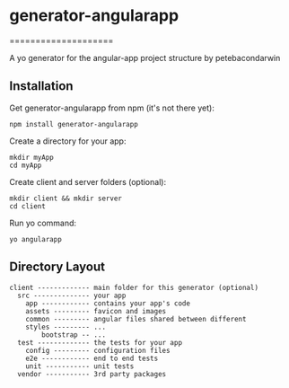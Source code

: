 # generator-angularapp
====================

A yo generator for the angular-app project structure by petebacondarwin

## Installation

Get generator-angularapp from npm (it's not there yet):
    
    npm install generator-angularapp

Create a directory for your app:

    mkdir myApp
    cd myApp

Create client and server folders (optional):

    mkdir client && mkdir server
    cd client

Run yo command:

    yo angularapp

## Directory Layout

    client ------------- main folder for this generator (optional)
      src -------------- your app   
        app ------------ contains your app's code
        assets --------- favicon and images
        common --------- angular files shared between different 
        styles --------- ...
            bootstrap -- ...
      test ------------- the tests for your app
        config --------- configuration files
        e2e ------------ end to end tests
        unit ----------- unit tests      
      vendor ----------- 3rd party packages


